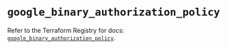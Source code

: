 # `google_binary_authorization_policy`

Refer to the Terraform Registry for docs: [`google_binary_authorization_policy`](https://registry.terraform.io/providers/hashicorp/google/6.49.1/docs/resources/binary_authorization_policy).
